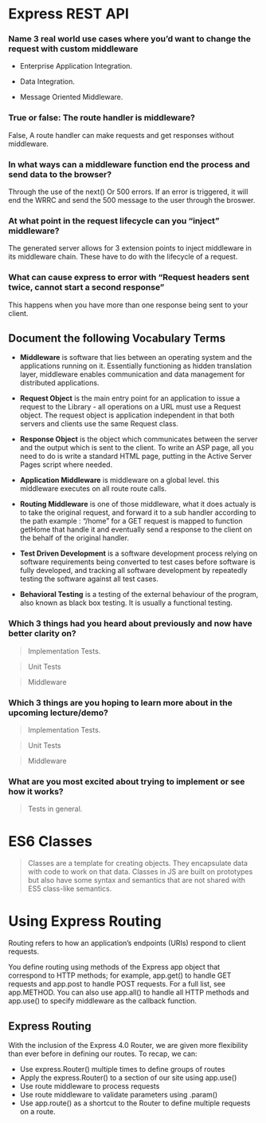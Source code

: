 # Express REST API

### Name 3 real world use cases where you’d want to change the request with custom middleware

*  Enterprise Application Integration.

* Data Integration.

* Message Oriented Middleware.

### True or false: The route handler is middleware?

False, A route handler can make requests and get responses without middleware. 

### In what ways can a middleware function end the process and send data to the browser?

Through the use of the next() Or 500 errors. If an error is triggered, it will end the WRRC and send the 500 message to the user through the broswer.

### At what point in the request lifecycle can you “inject” middleware?

The generated server allows for 3 extension points to inject middleware in its middleware chain. These have to do with the lifecycle of a request.

### What can cause express to error with “Request headers sent twice, cannot start a second response”

This happens when you have more than one response being sent to your client.

## Document the following Vocabulary Terms

* **Middleware** is software that lies between an operating system and the applications running on it. Essentially functioning as hidden translation layer, middleware enables communication and data management for distributed applications.

* **Request Object** is the main entry point for an application to issue a request to the Library - all operations on a URL must use a Request object. The request object is application independent in that both servers and clients use the same Request class.

* **Response Object** is the object which communicates between the server and the output which is sent to the client. To write an ASP page, all you need to do is write a standard HTML page, putting in the Active Server Pages script where needed.

* **Application Middleware** is middleware on a global level. this middleware executes on all route route calls.

* **Routing Middleware** is one of those middleware, what it does actualy is to take the original request, and forward it to a sub handler according to the path example : “/home” for a GET request is mapped to function getHome that handle it and eventually send a response to the client on the behalf of the original handler.

* **Test Driven Development** is a software development process relying on software requirements being converted to test cases before software is fully developed, and tracking all software development by repeatedly testing the software against all test cases.

* **Behavioral Testing** is a testing of the external behaviour of the program, also known as black box testing. It is usually a functional testing.


### Which 3 things had you heard about previously and now have better clarity on?

> Implementation Tests.

> Unit Tests

> Middleware

### Which 3 things are you hoping to learn more about in the upcoming lecture/demo?

> Implementation Tests.

> Unit Tests

> Middleware

### What are you most excited about trying to implement or see how it works?

> Tests in general.



# ES6 Classes

> Classes are a template for creating objects. They encapsulate data with code to work on that data. Classes in JS are built on prototypes but also have some syntax and semantics that are not shared with ES5 class-like semantics.


# Using Express Routing

Routing refers to how an application’s endpoints (URIs) respond to client requests.

You define routing using methods of the Express app object that correspond to HTTP methods; for example, app.get() to handle GET requests and app.post to handle POST requests. For a full list, see app.METHOD. You can also use app.all() to handle all HTTP methods and app.use() to specify middleware as the callback function.

##    Express Routing

With the inclusion of the Express 4.0 Router, we are given more flexibility than ever before in defining our routes. To recap, we can:

* Use express.Router() multiple times to define groups of routes
* Apply the express.Router() to a section of our site using app.use()
* Use route middleware to process requests
* Use route middleware to validate parameters using .param()
* Use app.route() as a shortcut to the Router to define multiple requests on a route.

